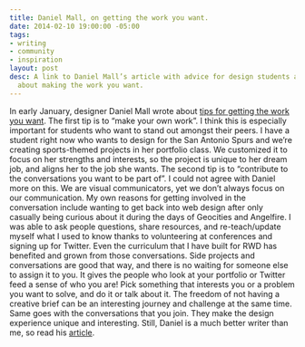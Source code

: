 ```yaml
---
title: Daniel Mall, on getting the work you want.
date: 2014-02-10 19:00:00 -05:00
tags:
- writing
- community
- inspiration
layout: post
desc: A link to Daniel Mall’s article with advice for design students and professionals
  about making the work you want.
---
```


In early January, designer Daniel Mall wrote about [tips for getting the work you want](http://danielmall.com/articles/how-to-get-the-work-you-want/). The first tip is to “make your own work”. I think this is especially important for students who want to stand out amongst their peers. I have a student right now who wants to design for the San Antonio Spurs and we’re creating sports-themed projects in her portfolio class. We customized it to focus on her strengths and interests, so the project is unique to her dream job, and aligns her to the job she wants.
The second tip is to “contribute to the conversations you want to be part of”. I could not agree with Daniel more on this. We are visual communicators, yet we don’t always focus on our communication. My own reasons for getting involved in the conversation include wanting to get back into web design after only casually being curious about it during the days of Geocities and Angelfire. I was able to ask people questions, share resources, and re-teach/update myself what I used to know thanks to volunteering at conferences and signing up for Twitter. Even the curriculum that I have built for RWD has benefited and grown from those conversations.
Side projects and conversations are good that way, and there is no waiting for someone else to assign it to you. It gives the people who look at your portfolio or Twitter feed a sense of who you are! Pick something that interests you or a problem you want to solve, and do it or talk about it. The freedom of not having a creative brief can be an interesting journey and challenge at the same time. Same goes with the conversations that you join. They make the design experience unique and interesting. Still, Daniel is a much better writer than me, so read his [article](http://danielmall.com/articles/how-to-get-the-work-you-want/).
